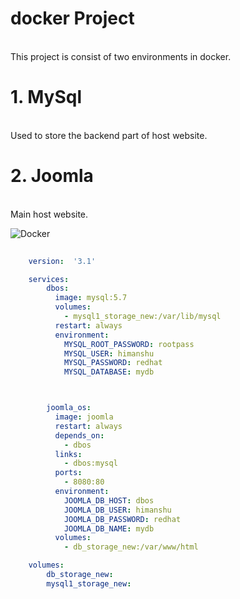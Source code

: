 # docker Project
<br>This project is consist of two environments in docker.</br>
# 1. MySql
<br>Used to store the backend part of host website.</br>
# 2. Joomla
<br>Main host website.</br>

![Docker](https://encrypted-tbn0.gstatic.com/images?q=tbn%3AANd9GcSWDPX2omT-_AXyB3eE07KeJM5wm5FF6jL5xA&usqp=CAU)

```YAML
  
    version:  '3.1'

    services:
        dbos:
          image: mysql:5.7
          volumes:
            - mysql1_storage_new:/var/lib/mysql
          restart: always
          environment:
            MYSQL_ROOT_PASSWORD: rootpass
            MYSQL_USER: himanshu
            MYSQL_PASSWORD: redhat
            MYSQL_DATABASE: mydb



        joomla_os:
          image: joomla
          restart: always
          depends_on:
            - dbos
          links:
            - dbos:mysql
          ports:
            - 8080:80
          environment:
            JOOMLA_DB_HOST: dbos
            JOOMLA_DB_USER: himanshu
            JOOMLA_DB_PASSWORD: redhat
            JOOMLA_DB_NAME: mydb
          volumes:
            - db_storage_new:/var/www/html

    volumes:
        db_storage_new:
        mysql1_storage_new:
```
